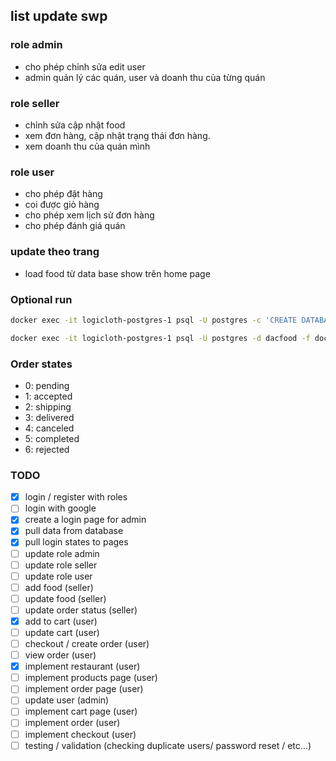 ## list update swp


### role admin 
- cho phép chỉnh sửa edit user
- admin quản lý các quán, user và doanh thu của từng quán

### role seller
- chỉnh sửa cập nhật food
- xem đơn hàng, cập nhật trạng thái đơn hàng.
- xem doanh thu của quán mình

### role user
- cho phép đặt hàng
- coi được giỏ hàng
- cho phép xem lịch sử đơn hàng
- cho phép đánh giá quán

### update theo trang 
- load food từ data base show trên home page

### Optional run

```bash
docker exec -it logicloth-postgres-1 psql -U postgres -c 'CREATE DATABASE dacfood'; 
```
```bash
docker exec -it logicloth-postgres-1 psql -U postgres -d dacfood -f docker-entrypoint-initdb.d/postgres.sql;
```

### Order states
- 0: pending
- 1: accepted
- 2: shipping
- 3: delivered
- 4: canceled
- 5: completed
- 6: rejected

### TODO
- [x] login / register with roles
- [ ] login with google
- [x] create a login page for admin
- [x] pull data from database
- [x] pull login states to pages
- [ ] update role admin
- [ ] update role seller
- [ ] update role user
- [ ] add food (seller)
- [ ] update food (seller)
- [ ] update order status (seller)
- [x] add to cart (user)
- [ ] update cart (user)
- [ ] checkout / create order (user)
- [ ] view order (user)
- [x] implement restaurant (user)
- [ ] implement products page (user)
- [ ] implement order page (user)
- [ ] update user (admin)
- [ ] implement cart page (user)
- [ ] implement order (user)
- [ ] implement checkout (user)
- [ ] testing / validation (checking duplicate users/ password reset / etc...)